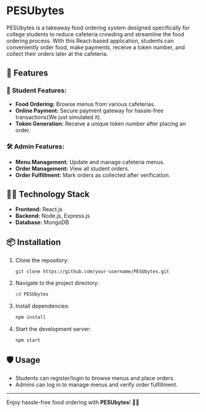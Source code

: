 # PESUbytes

PESUbytes is a takeaway food ordering system designed specifically for college students to reduce cafeteria crowding and streamline the food ordering process. With this React-based application, students can conveniently order food, make payments, receive a token number, and collect their orders later at the cafeteria.

## 🚀 Features

### 📱 **Student Features:**

- **Food Ordering:** Browse menus from various cafeterias.
- **Online Payment:** Secure payment gateway for hassle-free transactions(We just simulated it).
- **Token Generation:** Receive a unique token number after placing an order.

### 🛠️ **Admin Features:**

- **Menu Management:** Update and manage cafeteria menus.
- **Order Management:** View all student orders.
- **Order Fulfillment:** Mark orders as collected after verification.

## 🧑‍💻 **Technology Stack**

- **Frontend:** React.js
- **Backend:** Node.js, Express.js
- **Database:** MongoDB

## 📦 **Installation**

1. Clone the repository:
   ```bash
   git clone https://github.com/your-username/PESUbytes.git
   ```
2. Navigate to the project directory:
   ```bash
   cd PESUbytes
   ```
3. Install dependencies:
   ```bash
   npm install
   ```
4. Start the development server:
   ```bash
   npm start
   ```

## 🛡️ **Usage**

- Students can register/login to browse menus and place orders.
- Admins can log in to manage menus and verify order fulfillment.

---

Enjoy hassle-free food ordering with **PESUbytes**! 🍔🍕

